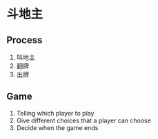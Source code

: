 # 斗地主

## Process

1. 叫地主
2. 翻牌
3. 出牌

## Game

1. Telling which player to play
2. Give different choices that a player can choose
3. Decide when the game ends
